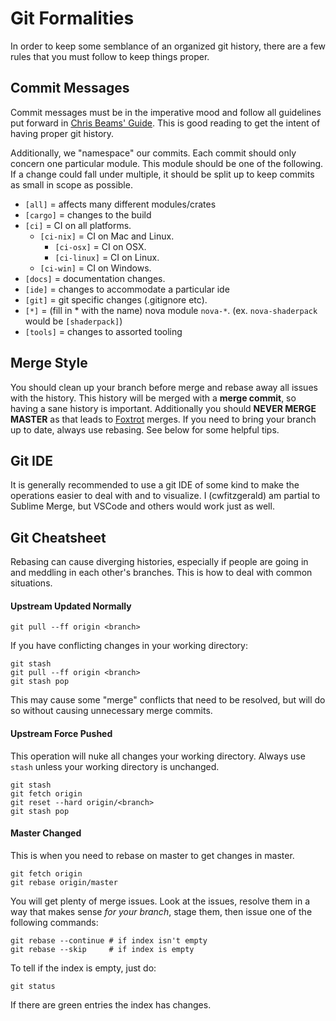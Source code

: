 # Git Formalities

In order to keep some semblance of an organized git history, there are
a few rules that you must follow to keep things proper.

## Commit Messages

Commit messages must be in the imperative mood and follow all guidelines
put forward in [Chris Beams' Guide](https://chris.beams.io/posts/git-commit/).
This is good reading to get the intent of having proper git history.

Additionally, we "namespace" our commits. Each commit should only concern
one particular module. This module should be one of the following. If
a change could fall under multiple, it should be split up to keep commits
as small in scope as possible.

* `[all]` = affects many different modules/crates
* `[cargo]` = changes to the build
* `[ci]` = CI on all platforms.
  * `[ci-nix]` = CI on Mac and Linux.
    * `[ci-osx]` = CI on OSX.
    * `[ci-linux]` = CI on Linux.
  * `[ci-win]` = CI on Windows.
* `[docs]` = documentation changes.
* `[ide]` = changes to accommodate a particular ide
* `[git]` = git specific changes (.gitignore etc).
* `[*]` = (fill in * with the name) nova module `nova-*`. (ex. `nova-shaderpack` would be `[shaderpack]`) 
* `[tools]` = changes to assorted tooling

## Merge Style

You should clean up your branch before merge and rebase away all issues
with the history. This history will be merged with a **merge commit**, so
having a sane history is important. Additionally you should **NEVER MERGE MASTER** as that
leads to [Foxtrot](https://blog.developer.atlassian.com/stop-foxtrots-now/) merges. If you need to
bring your branch up to date, always use rebasing. See below for some helpful tips.

## Git IDE

It is generally recommended to use a git IDE of some kind to make the operations easier
to deal with and to visualize. I (cwfitzgerald) am partial to Sublime Merge, but VSCode and others
would work just as well.

## Git Cheatsheet

Rebasing can cause diverging histories, especially if people are going in and meddling in each other's
branches. This is how to deal with common situations.

#### Upstream Updated Normally

``` 
git pull --ff origin <branch>
```

If you have conflicting changes in your working directory:

```
git stash
git pull --ff origin <branch>
git stash pop
```

This may cause some "merge" conflicts that need to be resolved, but will do so without
causing unnecessary merge commits. 

#### Upstream Force Pushed

This operation will nuke all changes your working directory. Always use `stash` unless
your working directory is unchanged.

```
git stash
git fetch origin
git reset --hard origin/<branch>
git stash pop
```

#### Master Changed

This is when you need to rebase on master to get changes in master.

```
git fetch origin
git rebase origin/master
```

You will get plenty of merge issues. Look at the issues,
resolve them in a way that makes sense _for your branch_, stage them, then issue one of the following
commands:

```
git rebase --continue # if index isn't empty
git rebase --skip     # if index is empty
```

To tell if the index is empty, just do:

```
git status
```

If there are green entries the index has changes.
